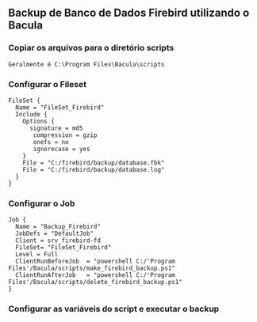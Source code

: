 ## Backup de Banco de Dados Firebird utilizando o Bacula

### Copiar os arquivos para o diretório scripts
```
Geralmente é C:\Program Files\Bacula\scripts
```
### Configurar o Fileset
```
FileSet {
  Name = "FileSet_Firebird"
  Include {
    Options {
      signature = md5
       compression = gzip
       onefs = no
       ignorecase = yes
    }
    File = "C:/firebird/backup/database.fbk"
    File = "C:/firebird/backup/database.log"
  }
}
```
### Configurar o Job
```
Job {
  Name = "Backup_Firebird"
  JobDefs = "DefaultJob"
  Client = srv_firebird-fd
  FileSet= "FileSet_Firebird"
  Level = Full
  ClientRunBeforeJob  = "powershell C:/'Program Files'/Bacula/scripts/make_firebird_backup.ps1"
  ClientRunAfterJob   = "powershell C:/'Program Files'/Bacula/scripts/delete_firebird_backup.ps1"
}
```

### Configurar as variáveis do script e executar o backup
